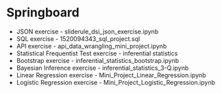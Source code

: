 # Springboard
* JSON exercise - sliderule_dsi_json_exercise.ipynb
* SQL exercise - 1520094343_sql_project.sql
* API exercise - api_data_wrangling_mini_project.ipynb
* Statistical Frequentist Test exercise - inferential statistics
* Bootstrap exercise - inferential_statistics_bootstrap.ipynb
* Bayesian Inference exercise - inferential_statistics_3-Q.ipynb
* Linear Regression exercise - Mini_Project_Linear_Regression.ipynb
* Logistic Regression exercise - Mini_Project_Logistic_Regression.ipynb
